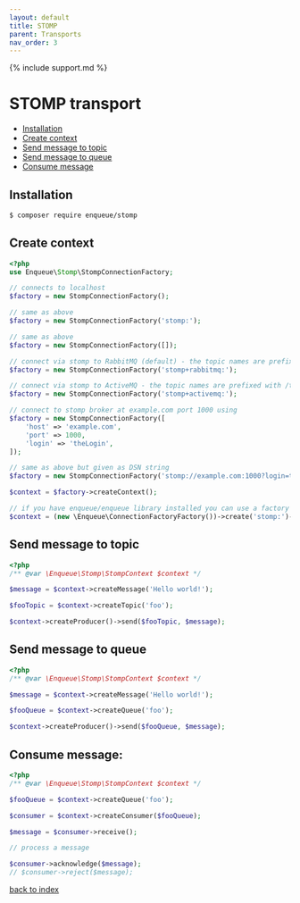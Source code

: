 ```yaml
---
layout: default
title: STOMP
parent: Transports
nav_order: 3
---
```

{% include support.md %}

# STOMP transport

* [Installation](#installation)
* [Create context](#create-context)
* [Send message to topic](#send-message-to-topic)
* [Send message to queue](#send-message-to-queue)
* [Consume message](#consume-message)

## Installation

```bash
$ composer require enqueue/stomp
```

## Create context

```php
<?php
use Enqueue\Stomp\StompConnectionFactory;

// connects to localhost
$factory = new StompConnectionFactory();

// same as above
$factory = new StompConnectionFactory('stomp:');

// same as above
$factory = new StompConnectionFactory([]);

// connect via stomp to RabbitMQ (default) - the topic names are prefixed with /exchange
$factory = new StompConnectionFactory('stomp+rabbitmq:');

// connect via stomp to ActiveMQ - the topic names are prefixed with /topic
$factory = new StompConnectionFactory('stomp+activemq:');

// connect to stomp broker at example.com port 1000 using
$factory = new StompConnectionFactory([
    'host' => 'example.com',
    'port' => 1000,
    'login' => 'theLogin',
]);

// same as above but given as DSN string
$factory = new StompConnectionFactory('stomp://example.com:1000?login=theLogin');

$context = $factory->createContext();

// if you have enqueue/enqueue library installed you can use a factory to build context from DSN
$context = (new \Enqueue\ConnectionFactoryFactory())->create('stomp:')->createContext();
```

## Send message to topic

```php
<?php
/** @var \Enqueue\Stomp\StompContext $context */

$message = $context->createMessage('Hello world!');

$fooTopic = $context->createTopic('foo');

$context->createProducer()->send($fooTopic, $message);
```

## Send message to queue

```php
<?php
/** @var \Enqueue\Stomp\StompContext $context */

$message = $context->createMessage('Hello world!');

$fooQueue = $context->createQueue('foo');

$context->createProducer()->send($fooQueue, $message);
```

## Consume message:

```php
<?php
/** @var \Enqueue\Stomp\StompContext $context */

$fooQueue = $context->createQueue('foo');

$consumer = $context->createConsumer($fooQueue);

$message = $consumer->receive();

// process a message

$consumer->acknowledge($message);
// $consumer->reject($message);
```

[back to index](index.md)
